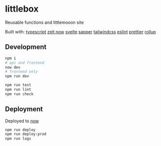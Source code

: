 # littlebox

Reusable functions and littlemooon site

Built with:
[typescript](http://www.typescriptlang.org/)
[zeit now](https://zeit.co)
[svelte](https://svelte.dev/)
[sapper](https://sapper.svelte.dev/)
[tailwindcss](https://tailwindcss.com/)
[eslint](https://eslint.org/)
[prettier](https://prettier.io/)
[rollup](https://rollupjs.org/)

## Development

```bash
npm i
# api and frontend
now dev
# frontend only
npm run dev

npm run test
npm run lint
npm run check
```

## Deployment

Deployed to [now](https://zeit.co/littlemooon/littlebox)

```bash
npm run deploy
npm run deploy:prod
npm run logs
```
